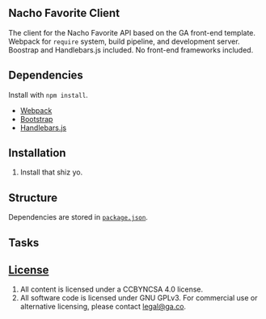 ## Nacho Favorite Client

The client for the Nacho Favorite API based on the GA front-end template.
Webpack for `require` system, build pipeline, and development server.
Boostrap and Handlebars.js included. No front-end frameworks included.

## Dependencies

Install with `npm install`.

-   [Webpack](https://webpack.github.io)
-   [Bootstrap](http://getbootstrap.com)
-   [Handlebars.js](http://handlebarsjs.com)

## Installation

1.  Install that shiz yo.

## Structure

Dependencies are stored in [`package.json`](package.json).


## Tasks



## [License](LICENSE)

1.  All content is licensed under a CC­BY­NC­SA 4.0 license.
1.  All software code is licensed under GNU GPLv3. For commercial use or
    alternative licensing, please contact legal@ga.co.

